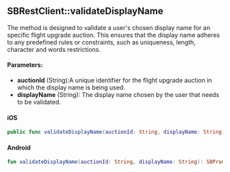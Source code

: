 ## SBRestClient::validateDisplayName

The method is designed to validate a user's chosen display name for an specific flight upgrade auction. This ensures that the display name adheres to any predefined rules or constraints, such as uniqueness, length, character and words restrictions.


#### Parameters:

* **auctionId** (String):A unique identifier for the flight upgrade auction in which the display name is being used.
* **displayName** (String): The display name chosen by the user that needs to be validated.

<!-- tabs:start -->

#### **iOS**

```swift
public func validateDisplayName(auctionId: String, displayName: String) -> SBPromise<Void>
```

#### **Android**

```kotlin
fun validateDisplayName(auctionId: String, displayName: String): SBPromise<Unit>
```

<!-- tabs:end -->